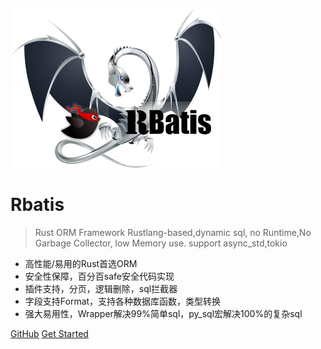 ![logo](logo.png )

# Rbatis

> Rust ORM Framework Rustlang-based,dynamic sql, no Runtime,No Garbage Collector, low Memory use. support async_std,tokio

* 高性能/易用的Rust首选ORM
* 安全性保障，百分百safe安全代码实现
* 插件支持，分页，逻辑删除，sql拦截器
* 字段支持Format，支持各种数据库函数，类型转换
* 强大易用性，Wrapper解决99%简单sql，py_sql宏解决100%的复杂sql

[GitHub](https://github.com/rbatis/rbatis)
[Get Started](#Rbatis-初始化)